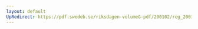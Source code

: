```yaml
---
layout: default
UpRedirect: https://pdf.swedeb.se/riksdagen-volumeG-pdf/200102/reg_200102/reg_200102_0025.pdf
---
```

